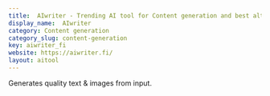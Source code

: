 ```yaml
---
title:  AIwriter - Trending AI tool for Content generation and best alternatives
display_name:  AIwriter
category: Content generation
category_slug: content-generation
key: aiwriter_fi
website: https://aiwriter.fi/
layout: aitool
---
```


Generates quality text & images from input.
